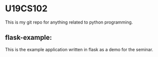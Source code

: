 # U19CS102
This is my git repo for anything related to python programming.
## flask-example:
This is the example application written in flask as a demo for the seminar.
